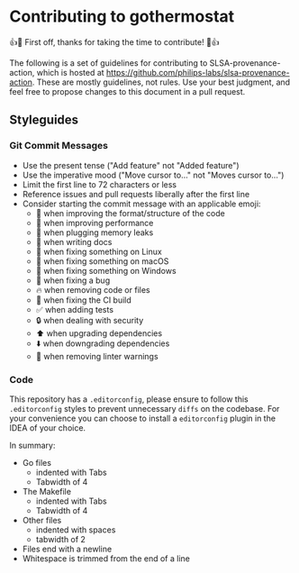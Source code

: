 # Contributing to gothermostat

:+1::tada: First off, thanks for taking the time to contribute! :tada::+1:

The following is a set of guidelines for contributing to SLSA-provenance-action, which is hosted at <https://github.com/philips-labs/slsa-provenance-action>. These are mostly guidelines, not rules. Use your best judgment, and feel free to propose changes to this document in a pull request.

## Styleguides

### Git Commit Messages

- Use the present tense ("Add feature" not "Added feature")
- Use the imperative mood ("Move cursor to..." not "Moves cursor to...")
- Limit the first line to 72 characters or less
- Reference issues and pull requests liberally after the first line
- Consider starting the commit message with an applicable emoji:
  - :art: when improving the format/structure of the code
  - :racehorse: when improving performance
  - :non-potable_water: when plugging memory leaks
  - :memo: when writing docs
  - :penguin: when fixing something on Linux
  - :apple: when fixing something on macOS
  - :checkered_flag: when fixing something on Windows
  - :bug: when fixing a bug
  - :fire: when removing code or files
  - :green_heart: when fixing the CI build
  - :white_check_mark: when adding tests
  - :lock: when dealing with security
  - :arrow_up: when upgrading dependencies
  - :arrow_down: when downgrading dependencies
  - :shirt: when removing linter warnings

### Code

This repository has a `.editorconfig`, please ensure to follow this `.editorconfig` styles to prevent unnecessary `diffs` on the codebase. For your convenience you can choose to install a `editorconfig` plugin in the IDEA of your choice.

In summary:

- Go files
  - indented with Tabs
  - Tabwidth of 4
- The Makefile
  - indented with Tabs
  - Tabwidth of 4
- Other files
  - indented with spaces
  - tabwidth of 2
- Files end with a newline
- Whitespace is trimmed from the end of a line
